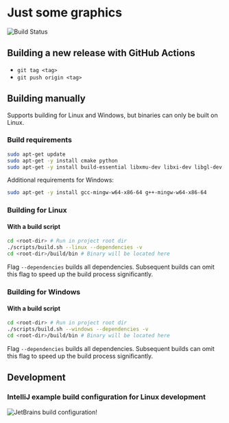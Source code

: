 # Just some graphics

![Build Status](https://github.com/Saggre/just-some-graphics/workflows/Build%20release/badge.svg?style=flat-square)

## Building a new release with GitHub Actions

- `git tag <tag>`
- `git push origin <tag>`

## Building manually

Supports building for Linux and Windows, but binaries can only be built on Linux.

### Build requirements

```bash
sudo apt-get update
sudo apt-get -y install cmake python
sudo apt-get -y install build-essential libxmu-dev libxi-dev libgl-dev libglu1-mesa-dev libsdl2-image-dev
```

Additional requirements for Windows:

```bash
sudo apt-get -y install gcc-mingw-w64-x86-64 g++-mingw-w64-x86-64
```

### Building for Linux

#### With a build script

```bash
cd <root-dir> # Run in project root dir
./scripts/build.sh --linux --dependencies -v
cd <root-dir>/build/bin # Binary will be located here
```

Flag `--dependencies` builds all dependencies. Subsequent builds can omit this flag to speed up the build process
significantly.

### Building for Windows

#### With a build script

```bash
cd <root-dir> # Run in project root dir
./scripts/build.sh --windows --dependencies -v
cd <root-dir>/build/bin # Binary will be located here
```

Flag `--dependencies` builds all dependencies. Subsequent builds can omit this flag to speed up the build process
significantly.

## Development

### IntelliJ example build configuration for Linux development

![JetBrains build configuration!](https://i.imgur.com/CVx756V.png)
